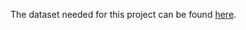 The dataset needed for this project can be found [here](https://www.kaggle.com/datasets/prathamsharma123/farmers-protest-tweets-dataset-raw-json?resource=download).